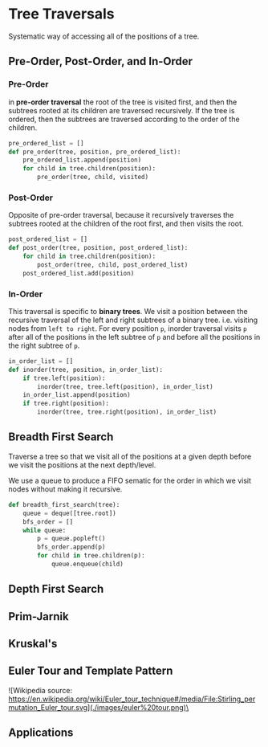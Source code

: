 # Tree Traversals

Systematic way of accessing all of the positions of a tree.

## Pre-Order, Post-Order, and In-Order

### Pre-Order

in **pre-order traversal** the root of the tree is visited first, and then the subtrees rooted at its children are traversed recursively. If the tree is ordered, then the subtrees are traversed according to the order of the children.

```python
pre_ordered_list = []
def pre_order(tree, position, pre_ordered_list):
    pre_ordered_list.append(position)
    for child in tree.children(position):
        pre_order(tree, child, visited)
```

### Post-Order

Opposite of pre-order traversal, because it recursively traverses the subtrees rooted at the children of the root first, and then visits the root.

```python
post_ordered_list = []
def post_order(tree, position, post_ordered_list):
    for child in tree.children(position):
        post_order(tree, child, post_ordered_list)
    post_ordered_list.add(position)
```
### In-Order
This traversal is specific to **binary trees**. We visit a position between the recursive traversal of the left and right subtrees of a binary tree. i.e. visiting nodes from `left to right`. For every position `p`, inorder traversal visits `p` after all of the positions in the left subtree of `p` and before all the positions in the right subtree of `p`.

```python
in_order_list = []
def inorder(tree, position, in_order_list):
    if tree.left(position):
        inorder(tree, tree.left(position), in_order_list)
    in_order_list.append(position)
    if tree.right(position):
        inorder(tree, tree.right(position), in_order_list)
```

## Breadth First Search

Traverse a tree so that we visit all of the positions at a given depth before we visit the positions at the next depth/level.

We use a queue to produce a FIFO sematic for the order in which we visit nodes without making it recursive.

```python
def breadth_first_search(tree):
    queue = deque([tree.root])
    bfs_order = []
    while queue:
        p = queue.popleft()
        bfs_order.append(p)
        for child in tree.children(p):
            queue.enqueue(child)
```

## Depth First Search

## Prim-Jarnik

## Kruskal's

## Euler Tour and Template Pattern
![Wikipedia source: https://en.wikipedia.org/wiki/Euler_tour_technique#/media/File:Stirling_permutation_Euler_tour.svg](./images/euler%20tour.png)\

## Applications
